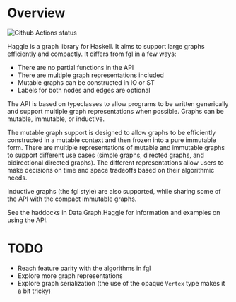 # Overview
![Github Actions status](https://github.com/travitch/haggle/actions/workflows/haskell-ci.yml/badge.svg)

Haggle is a graph library for Haskell.  It aims to support large graphs
efficiently and compactly.  It differs from
[fgl](http://hackage.haskell.org/package/fgl) in a few ways:
- There are no partial functions in the API
- There are multiple graph representations included
- Mutable graphs can be constructed in IO or ST
- Labels for both nodes and edges are optional

The API is based on typeclasses to allow programs to be written generically and
support multiple graph representations when possible.  Graphs can be mutable,
immutable, or inductive.

The mutable graph support is designed to allow graphs to be efficiently
constructed in a mutable context and then frozen into a pure immutable form.
There are multiple representations of mutable and immutable graphs to support
different use cases (simple graphs, directed graphs, and bidirectional directed
graphs).  The different representations allow users to make decisions on time
and space tradeoffs based on their algorithmic needs.

Inductive graphs (the fgl style) are also supported, while sharing some of the
API with the compact immutable graphs.

See the haddocks in Data.Graph.Haggle for information and examples on using the
API.

# TODO
- Reach feature parity with the algorithms in fgl
- Explore more graph representations
- Explore graph serialization (the use of the opaque `Vertex` type makes it a bit tricky)
